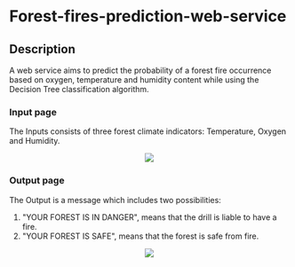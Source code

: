 # Forest-fires-prediction-web-service
## Description
A web service aims to predict the probability of a forest fire occurrence based on oxygen, temperature and humidity content while using the Decision Tree classification algorithm.
### Input page
The Inputs consists of three forest climate indicators: Temperature, Oxygen and Humidity.
<p align="center">
  <img src="https://user-images.githubusercontent.com/63251172/96859028-e9f8b400-1458-11eb-8f86-851e3c5f7614.png">
</p>

### Output page
The Output is a message which includes two possibilities:
<ol>
  <li>"YOUR FOREST IS IN DANGER", means that the drill is liable to have a fire.</li>
  <li>"YOUR FOREST IS SAFE", means that the forest is safe from fire.</li>
</ol>
<p align="center">
  <img src="https://user-images.githubusercontent.com/63251172/96859077-fb41c080-1458-11eb-8ff0-b2e00db78f2a.png">
</p>
